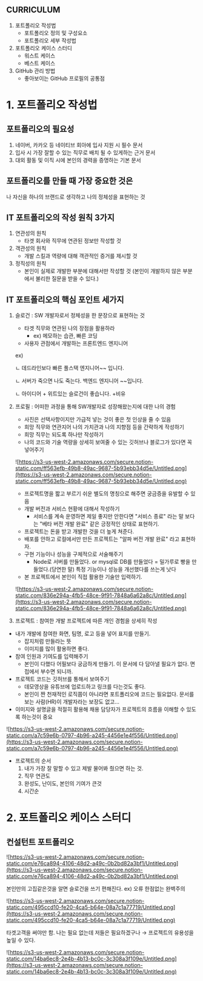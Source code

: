 ## **CURRICULUM**

1. 포트폴리오 작성법
    - 포트폴리오 정의 및 구성요소
    - 포트폴리오 세부 작성법
2. 포트폴리오 케이스 스터디
    - 워스트 케이스
    - 베스트 케이스
3. GitHub 관리 방법
    - 좋아보이는 GitHub 프로필의 공통점

# 1. 포트폴리오 작성법

## 포트폴리오의 필요성

1. 네이버, 카카오 등 네이티브 회아에 입사 지원 시 필수 문서
2. 입사 시 가장 잘할 수 있는 직무로 배치 될 수 있게하는 근거 문서
3. 대외 활동 및 이직 시에 본인의 경력을 증명하는 기본 문서

## 포트폴리오를 만들 때 가장 중요한 것은

나 자신을 하나의 브랜드로 생각하고 나의 정체성을 표현하는 것

## IT 포트폴리오의 작성 원칙 3가지

1. 연관성의 원칙
    - 타겟 회사와 직무에 연관된 정보만 작성할 것
2. 객관성의 원칙
    - 개발 스킬과 역량에 대해 객관적인 증거를 제시할 것
3. 정직성의 원칙
    - 본인이 실제로 개발한 부분에 대해서만 작성할 것 (본인이 개발하지 않은 부분에서 불리한 질문을 받을 수 있다.)

## IT 포트폴리오의 핵심 포인트 세가지

1. 슬로건 : SW 개발자로서 정체성을 한 문장으로 표현하는 것
    - 타겟 직무와 연관된 나의 장점을 활용하라
        - ex) 메모하는 습관, 빠른 코딩
    - 사용자 관점에서 개발하는 프론트엔드 엔지니어

    ex) 

    ㄴ 데드라인보다 빠른 풀스택 엔지니어~~ 입니다.

    ㄴ 서버가 죽으면 나도 죽는다. 백엔드 엔지니어 ~~입니다.

    ㄴ 아이디어 + 위트있는 슬로건이 좋습니다. +비유

2. 프로필 : 어떠한 과정을 통해 SW개발자로 성장해왔는지에 대한 나의 경험
    - 사진은 선택사항이지만 가급적 넣는 것이 좋은 첫 인상을 줄 수 있음
    - 희망 직무와 연관지어 나의 가치관과 나의 지향점 등을 간략하게 작성하기
    - 희망 직무는 되도록 하나만 작성하기
    - 나의 코드와 기술 역량을 상세히 보여줄 수 있는 깃허브나 블로그가 있다면 꼭 넣어주기

    ![https://s3-us-west-2.amazonaws.com/secure.notion-static.com/ff563efb-49b8-49ac-9687-5b93ebb34d5e/Untitled.png](https://s3-us-west-2.amazonaws.com/secure.notion-static.com/ff563efb-49b8-49ac-9687-5b93ebb34d5e/Untitled.png)

    - 프로젝트명을 짧고 부르기 쉬운 별도의 명칭으로 해주면 궁금증을 유발할 수 있음
    - 개발 버전과 서비스 현황에 대해서 작성하기
        - 서비스를 계속 운영하면 제일 좋지만 안한다면 "서비스 종료" 라는 말 보다는 "베타 버전 개발 완료" 같은 긍정적인 상태로 표현하기.
    - 프로젝트는 돈을 받고 개발한 것을 더 높게 쳐준다.
    - 배포를 안하고 로컬에서만 만든 프로젝트는 "알파 버전 개발 완료" 라고 표현하자.
    - 구현 기능이나 성능을 구체적으로 서술해주기
        - Node로 서버를 만들었다. or mysql로 DB를 만들었다 = 밀가루로 빵을 만들었다.(당연한 말) 특정 기능이나 성능을 개선했다를 쓰는게 낫다
    - 본 프로젝트에서 본인이 직접 활용한 기술만 입력하기.

    ![https://s3-us-west-2.amazonaws.com/secure.notion-static.com/836e294a-4fb5-48ce-9f91-7848a6a62a8c/Untitled.png](https://s3-us-west-2.amazonaws.com/secure.notion-static.com/836e294a-4fb5-48ce-9f91-7848a6a62a8c/Untitled.png)

3. 프로젝트 : 참여한 개발 프로젝트에 따른 개인 경험을 상세히 작성
- 내가 개발에 참여한 화면, 팀명, 로고 등을 넣어 표지를 만들기.
    - 잡지처럼 만들라는 뜻
    - 이미지를 많이 활용하면 좋다.
- 참여 인원과 기여도를 입력해주기
    - 본인이 다했다 어필보다 궁금하게 만들기. 이 문서에 다 담아낼 필요가 없다. 면접에서 부수면 되니까.
- 프로젝트 코드는 깃허브를 통해서 보여주기
    - 데모영상을 유튜브에 업로드하고 링크를 다는것도 좋다.
    - 본인이 짠 천재적인 로직쯤이 아니라면 포트폴리오에 코드는 필요없다. 문서를 보는 사람(HR)이 개발자라는 보장도 없고...
- 이미지와 설명글을 적절히 활용해 채용 담당자가 프로젝트의 흐름을 이해할 수 있도록 하는것이 중요

![https://s3-us-west-2.amazonaws.com/secure.notion-static.com/a7c59e6b-0797-4b96-a245-4456e1e4f556/Untitled.png](https://s3-us-west-2.amazonaws.com/secure.notion-static.com/a7c59e6b-0797-4b96-a245-4456e1e4f556/Untitled.png)

- 프로젝트의 순서
    1. 내가 가장 잘 말할 수 있고 제발 물어봐 줬으면 하는 것.
    2. 직무 연관도
    3. 완성도, 난이도, 본인의 기여가 큰것
    4. 시간순

# 2. 포트폴리오 케이스 스터디

## 컨설턴트 포트폴리오

![https://s3-us-west-2.amazonaws.com/secure.notion-static.com/e76ca894-4106-48d2-a49c-0b2bd82a3bf1/Untitled.png](https://s3-us-west-2.amazonaws.com/secure.notion-static.com/e76ca894-4106-48d2-a49c-0b2bd82a3bf1/Untitled.png)

본인만의 고집같은것을 알면 슬로건을 쓰기 편해진다. ex) 오류 한점없는 완벽주의

![https://s3-us-west-2.amazonaws.com/secure.notion-static.com/495ccd10-fe20-4ca5-b64e-08a7c1a77719/Untitled.png](https://s3-us-west-2.amazonaws.com/secure.notion-static.com/495ccd10-fe20-4ca5-b64e-08a7c1a77719/Untitled.png)

타겟고객을 써야만 함. 나는 필요 없는데 저들은 필요하겠구나 → 프로젝트의 유용성을 높일 수 있다.

![https://s3-us-west-2.amazonaws.com/secure.notion-static.com/14ba6ec8-2e4b-4b13-bc0c-3c308a3f109e/Untitled.png](https://s3-us-west-2.amazonaws.com/secure.notion-static.com/14ba6ec8-2e4b-4b13-bc0c-3c308a3f109e/Untitled.png)